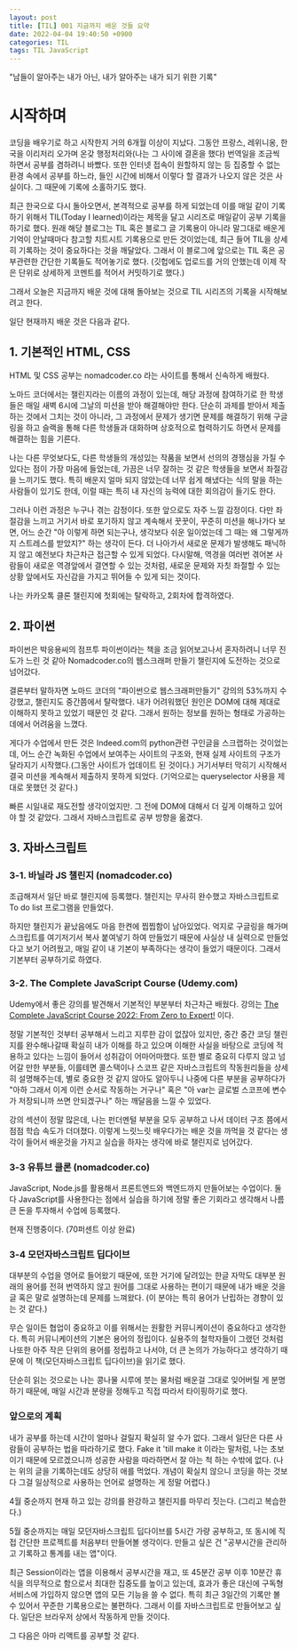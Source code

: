 ```yaml
---
layout: post
title: [TIL] 001 지금까지 배운 것들 요약
date: 2022-04-04 19:40:50 +0900
categories: TIL
tags: TIL JavaScript  
---
```




"남들이 알아주는 내가 아닌, 내가 알아주는 내가 되기 위한 기록"

# 시작하며





코딩을 배우기로 하고 시작한지 거의 6개월 이상이 지났다. 그동안 프랑스, 레위니옹, 한국을 이리저리 오가며 온갖 행정처리와(나는 그 사이에 결혼을 했다) 번역일을 조금씩 하면서 공부를 겸하려니 바빴다. 또한 인터넷 접속이 원할하지 않는 등 집중할 수 없는 환경 속에서 공부를 하느라, 들인 시간에 비해서 이렇다 할 결과가 나오지 않은 것은 사실이다. 그 때문에 기록에 소홀하기도 했다. 



최근 한국으로 다시 돌아오면서, 본격적으로 공부를 하게 되었는데 이를 매일 같이 기록하기 위해서 TIL(Today I learned)이라는 제목을 달고 시리즈로 매일같이 공부 기록을 하기로 했다. 원래 해당 블로그는 TIL 혹은 블로그 글 기록용이 아니라 말그대로 배운게 기억이 안날때마다 참고할 치트시트 기록용으로 만든 것이었는데, 최근 들어 TIL을 상세히 기록하는 것이 중요하다는 것을 깨달았다. 그래서 이 블로그에 앞으로는 TIL 혹은 공부관련한 간단한 기록들도 적어놓기로 했다. (깃헙에도 업로드를 거의 안했는데 이제 작은 단위로 상세하게 코멘트를 적어서 커밋하기로 했다.)



그래서 오늘은 지금까지 배운 것에 대해 돌아보는 것으로 TIL 시리즈의 기록을 시작해보려고 한다.



일단 현재까지 배운 것은 다음과 같다.



## 1. 기본적인 HTML, CSS

HTML 및 CSS 공부는 nomadcoder.co 라는 사이트를 통해서 신속하게 배웠다. 

노마드 코더에서는 챌린지라는 이름의 과정이 있는데, 해당 과정에 참여하기로 한 학생들은 매일 새벽 6시에 그날의 미션을 받아 해결해야만 한다. 단순히 과제를 받아서 제출하는 것에서 그치는 것이 아니라, 그 과정에서 문제가 생기면 문제를 해결하기 위해 구글링을 하고 슬랙을 통해 다른 학생들과 대화하며 상호적으로 협력하기도 하면서 문제를 해결하는 힘을 기른다. 

나는 다른 무엇보다도, 다른 학생들의 개성있는 작품을 보면서 선의의 경쟁심을 가질 수 있다는 점이 가장 마음에 들었는데, 가끔은 너무 잘하는 것 같은 학생들을 보면서 좌절감을 느끼기도 했다. 특히 배운지 얼마 되지 않았는데 너무 쉽게 해냈다는 식의 말을 하는 사람들이 있기도 한데, 이럴 때는 특히 내 자신의 능력에 대한 회의감이 들기도 한다. 

그러나 이런 과정은 누구나 겪는 감정이다. 또한 앞으로도 자주 느낄 감정이다. 다만 좌절감을 느끼고 거기서 바로 포기하지 않고 계속해서 꿋꿋이, 꾸준히 미션을 해나가다 보면, 어느 순간 "아 이렇게 하면 되는구나, 생각보다 쉬운 일이었는데 그 때는 왜 그렇게까지 스트레스를 받았지?" 하는 생각이 든다. 더 나아가서 새로운 문제가 발생해도 패닉하지 않고 예전보다 차근차근 접근할 수 있게 되었다. 다시말해, 역경을 여러번 겪어본 사람들이 새로운 역경앞에서 결연할 수 있는 것처럼, 새로운 문제와 자칫 좌절할 수 있는 상황 앞에서도 자신감을 가지고 뛰어들 수 있게 되는 것이다.

나는 카카오톡 클론 챌린지에 첫회에는 탈락하고, 2회차에 합격하였다. 







## 2. 파이썬



파이썬은 박응용씨의 점프투 파이썬이라는 책을 조금 읽어보고나서 혼자하려니 너무 진도가 느린 것 같아 Nomadcoder.co의 웹스크래퍼 만들기 챌린지에 도전하는 것으로 넘어갔다.

결론부터 말하자면 노마드 코더의 "파이썬으로 웹스크래퍼만들기" 강의의 53%까지 수강했고, 챌린지도 중간쯤에서 탈락했다. 내가 어려워했던 원인은 DOM에 대해 제대로 이해하지 못하고 있었기 때문인 것 같다. 그래서 원하는 정보를 원하는 형태로 가공하는 데에서 어려움을 느꼈다. 

게다가 수업에서 만든 것은 Indeed.com의 python관련 구인글을 스크랩하는 것이었는데, 어느 순간 녹화된 수업에서 보여주는 사이트의 구조와, 현재 실제 사이트의 구조가 달라지기 시작했다.(그동안 사이트가 업데이트 된 것이다.) 거기서부터 막히기 시작해서 결국 미션을 계속해서 제출하지 못하게 되었다. (기억으로는 queryselector 사용을 제대로 못했던 것 같다.)

빠른 시일내로 재도전할 생각이었지만. 그 전에 DOM에 대해서 더 깊게 이해하고 있어야 할 것 같았다. 그래서 자바스크립트로 공부 방향을 옮겼다.



## 3. 자바스크립트 

### 3-1. 바닐라 JS 챌린지 (nomadcoder.co)

조급해져서 일단 바로 챌린지에 등록했다. 챌린지는 무사히 완수했고 자바스크립트로 To do list 프로그램을 만들었다.

하지만 챌린지가 끝났음에도 마음 한켠에 찝찝함이 남아있었다. 억지로 구글링을 해가며 스크립트를 여기저기서 복사 붙여넣기 하여 만들었기 때문에 사실상 내 실력으로 만들었다고 보기 어려웠고, 매일 같이 내 기본이 부족하다는 생각이 들었기 때문이다. 그래서 기본부터 공부하기로 하였다.

### 3-2. The Complete JavaScript Course (Udemy.com)

Udemy에서 좋은 강의를 발견해서 기본적인 부분부터 차근차근 배웠다. 강의는 [The Complete JavaScript Course 2022: From Zero to Expert!](https://www.udemy.com/course/the-complete-javascript-course/) 이다.



정말 기본적인 것부터 공부해서 느리고 지루한 감이 없잖아 있지만, 중간 중간 코딩 챌린지를 완수해나갈때 확실히 내가 이해를 하고 있으며 이해한 사실을 바탕으로 코딩에 적용하고 있다는 느낌이 들어서 성취감이 어마어마했다. 또한 별로 중요히 다루지 않고 넘어갈 만한 부분들, 이를테면 콜스택이나 스코프 같은 자바스크립트의 작동원리들을 상세히 설명해주는데, 별로 중요한 것 같지 않아도 알아두니 나중에 다른 부분을 공부하다가 "아하 그래서 이게 이런 순서로 작동하는 거구나" 혹은 "아 var는 글로벌 스코프에 변수가 저장되니까 쓰면 안되겠구나" 하는 깨달음을 느낄 수 있었다.



강의 섹션이 정말 많은데, 나는 펀더멘털 부분을 모두 공부하고 나서 데이터 구조 쯤에서 점점 학습 속도가 더뎌졌다. 이렇게 느릿느릿 배우다가는 배운 것을 까먹을 것 같다는 생각이 들어서 배운것을 가지고 실습을 하자는 생각에 바로 챌린지로 넘어갔다.



### 3-3 유튜브 클론 (nomadcoder.co)



JavaScript, Node.js를 활용해서 프론트엔드와 백엔드까지 만들어보는 수업이다. 둘 다 JavaScript를 사용한다는 점에서 실습을 하기에 정말 좋은 기회라고 생각해서 나름 큰 돈을 투자해서 수업에 등록했다. 



현재 진행중이다. (70퍼센트 이상 완료)



### 3-4 모던자바스크립트 딥다이브



대부분의 수업을 영어로 들어왔기 때문에, 또한 거기에 달려있는 한글 자막도 대부분 원래의 용어를 전혀 번역하지 않고 원어를 그대로 사용하는 편이기 때문에 내가 배운 것을 글 혹은 말로 설명하는데 문제를 느껴왔다. (이 분야는 특히 용어가 난립하는 경향이 있는 것 같다.)

무슨 일이든 협업이 중요하고 이를 위해서는 원활한 커뮤니케이션이 중요하다고 생각한다. 특히 커뮤니케이션의 기본은 용어의 정립이다. 실용주의 철학자들이 그랬던 것처럼 나또한 아주 작은 단위의 용어를 정립하고 나서야, 더 큰 논의가 가능하다고 생각하기 때문에 이 책(모던자바스크립트 딥다이브)을 읽기로 했다.

단순히 읽는 것으로는 나는 콩나물 시루에 붓는 물처럼 배운걸 그대로 잊어버릴 게 분명하기 때문에, 매일 시간과 분량을 정해두고 직접 따라서 타이핑하기로 했다.



### 앞으로의 계획

내가 공부를 하는데 시간이 얼마나 걸릴지 확실히 알 수가 없다. 그래서 일단은 다른 사람들이 공부하는 법을 따라하기로 했다. Fake it 'till make it 이라는 말처럼, 나는 초보이기 때문에 모르겠으니까 성공한 사람을 따라하면서 잘 아는 척 하는 수밖에 없다. (나는 위의 글을 기록하는데도 상당히 애를 먹었다. 개념이 확실치 않으니 코딩을 하는 것보다 그걸 일상적으로 사용하는 언어로 설명하는 게 정말 어렵다.) 

4월 중순까지 현재 하고 있는 강의를 완강하고 챌린지를 마무리 짓는다. (그리고 복습한다.)

5월 중순까지는 매일 모던자바스크립트 딥다이브를 5시간 가량 공부하고, 또 동시에 직접 간단한 프로젝트를 처음부터 만들어볼 생각이다. 만들고 싶은 건 "공부시간을 관리하고 기록하고 통계를 내는 앱"이다.

최근 Session이라는 앱을 이용해서 공부시간을 재고, 또 45분간 공부 이후 10분간 휴식을 의무적으로 함으로서 최대한 집중도를 높이고 있는데, 효과가 좋은 대신에 구독형 서비스에 가입하지 않으면 앱의 모든 기능을 쓸 수 없다. 특히 최근 3일간의 기록만 볼 수 있어서 꾸준한 기록용으로는 불편하다. 그래서 이를 자바스크립트로 만들어보고 싶다. 일단은 브라우저 상에서 작동하게 만들 것이다. 

그 다음은 아마 리액트를 공부할 것 같다.

